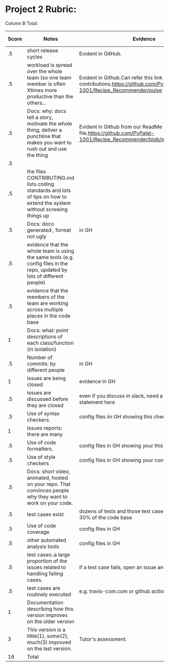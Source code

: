 # Project 2 Rubric:

Column B Total:

| Score | Notes                                                                                                                         | Evidence                                                                | Self Assessment |
| ----- | ----------------------------------------------------------------------------------------------------------------------------- | ----------------------------------------------------------------------- | --------------- |
| .5    | short release cycles                                                                                                          | Evident in GitHub.                                                      | .5              |
| .5    | workload is spread over the whole team (so one team member is often Xtimes more productive than the others...                 | Evident in Github.Can refer this link to see all contributions.https://github.com/PvPatel-1001/Recipe_Recommender/pulse                                                                        | .5              |
| .5    | Docs: why: docs tell a story, motivate the whole thing, deliver a punchline that makes you want to rush out and use the thing | Evident in Github from our ReadMe file.https://github.com/PvPatel-1001/Recipe_Recommender/blob/master/README.md
| .5              |
| .5    | the files CONTRIBUTING.md lists coding standards and lots of tips on how to extend the system without screwing things up      |                                                                         |
| .5    | Docs: doco generated , format not ugly                                                                                        | in GH                                                                   |
| .5    | evidence that the whole team is using the same tools (e.g. config files in the repo, updated by lots of different people)     |                                                                         |
| .5    | evidence that the members of the team are working across multiple places in the code base                                     |                                                                         |
| 1     | Docs: what: point descriptions of each class/function (in isolation)                                                          |                                                                         |
| .5    | Number of commits: by different people                                                                                        | in GH                                                                   |
| 1     | issues are being closed                                                                                                       | evidence in GH                                                          |
| .5    | issues are discussed before they are closed                                                                                   | even if you discuss in slack, need a sumamry statement here             |
| .5    | Use of syntax checkers.                                                                                                       | config files iin GH showing this checker's config                       |
| 1     | Issues reports: there are many                                                                                                |                                                                         |
| .5    | Use of code formatters.                                                                                                       | config files in GH showing your this formatter's config                 |
| .5    | Use of style checkers                                                                                                         | config files in GH showing your config                                  |
| .5    | Docs: short video, animated, hosted on your repo. That convinces people why they want to work on your code.                   |                                                                         |
| .5    | test cases exist                                                                                                              | dozens of tests and those test cases are more than 30% of the code base |
| .5    | Use of code coverage                                                                                                          | config files in GH                                                      |
| .5    | other automated analysis tools                                                                                                | config files in GH                                                      |
| .5    | test cases:.a large proportion of the issues related to handling failing cases.                                               | if a test case fails, open an issue and fix it                          |
| .5    | test cases are routinely executed                                                                                             | e.g. travis-com.com or github actions or something                      |
| 1     | Documentation describing how this version improves on the older version                                                       |
| 3     | This version is a little(1), some(2), much(3) improved on the last version.                                                   | Tutor's assessment.                                                     |
| 16    | Total                                                                                                                         |
